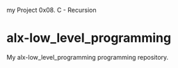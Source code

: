  my Project
0x08. C - Recursion
# alx-low_level_programming
My alx-low_level_programming programming repository.
